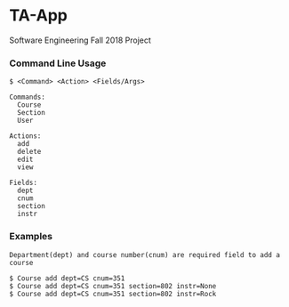 # TA-App
Software Engineering Fall 2018 Project

### Command Line Usage

    $ <Command> <Action> <Fields/Args>
    
    Commands:
      Course  
      Section  
      User  
    
    Actions:
      add 
      delete
      edit
      view
     
    Fields:
      dept
      cnum
      section
      instr
      
### Examples

    Department(dept) and course number(cnum) are required field to add a course
      
    $ Course add dept=CS cnum=351
    $ Course add dept=CS cnum=351 section=802 instr=None
    $ Course add dept=CS cnum=351 section=802 instr=Rock
    
